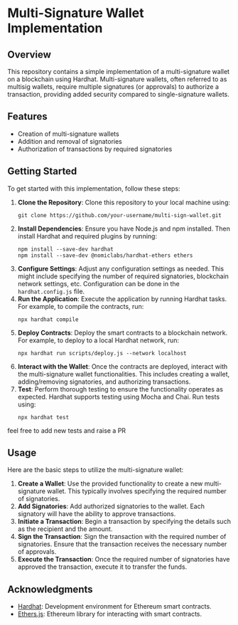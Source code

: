 # Multi-Signature Wallet Implementation 

## Overview
This repository contains a simple implementation of a multi-signature wallet on a blockchain using Hardhat. Multi-signature wallets, often referred to as multisig wallets, require multiple signatures (or approvals) to authorize a transaction, providing added security compared to single-signature wallets.

## Features
- Creation of multi-signature wallets
- Addition and removal of signatories
- Authorization of transactions by required signatories

## Getting Started
To get started with this implementation, follow these steps:

1. **Clone the Repository**: Clone this repository to your local machine using:
    ```
    git clone https://github.com/your-username/multi-sign-wallet.git
    ```
2. **Install Dependencies**: Ensure you have Node.js and npm installed. Then install Hardhat and required plugins by running:
    ```
    npm install --save-dev hardhat
    npm install --save-dev @nomiclabs/hardhat-ethers ethers
    ```
3. **Configure Settings**: Adjust any configuration settings as needed. This might include specifying the number of required signatories, blockchain network settings, etc. Configuration can be done in the `hardhat.config.js` file.
4. **Run the Application**: Execute the application by running Hardhat tasks. For example, to compile the contracts, run:
    ```
    npx hardhat compile
    ```
5. **Deploy Contracts**: Deploy the smart contracts to a blockchain network. For example, to deploy to a local Hardhat network, run:
    ```
    npx hardhat run scripts/deploy.js --network localhost
    ```
6. **Interact with the Wallet**: Once the contracts are deployed, interact with the multi-signature wallet functionalities. This includes creating a wallet, adding/removing signatories, and authorizing transactions.
7. **Test**: Perform thorough testing to ensure the functionality operates as expected. Hardhat supports testing using Mocha and Chai. Run tests using:
    ```
    npx hardhat test
    ```
feel free to add new tests and raise a PR 
## Usage
Here are the basic steps to utilize the multi-signature wallet:

1. **Create a Wallet**: Use the provided functionality to create a new multi-signature wallet. This typically involves specifying the required number of signatories.
2. **Add Signatories**: Add authorized signatories to the wallet. Each signatory will have the ability to approve transactions.
3. **Initiate a Transaction**: Begin a transaction by specifying the details such as the recipient and the amount.
4. **Sign the Transaction**: Sign the transaction with the required number of signatories. Ensure that the transaction receives the necessary number of approvals.
5. **Execute the Transaction**: Once the required number of signatories have approved the transaction, execute it to transfer the funds.

## Acknowledgments
- [Hardhat](https://hardhat.org/): Development environment for Ethereum smart contracts.
- [Ethers.js](https://docs.ethers.io/v5/): Ethereum library for interacting with smart contracts.
